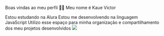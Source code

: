 Boas vindas ao meu perfil 💙💙
Meu nome é Kaue Victor

Estou estudando na Alura
Estou me desenvolvendo na linguagem JavaScript
Utilizo esse espaço para minha organização e compartilhamento dos meu projetos desenvolvidos
![](https://mir-s3-cdn-cf.behance.net/project_modules/hd/5eeea355389655.59822ff824b72.gif)
